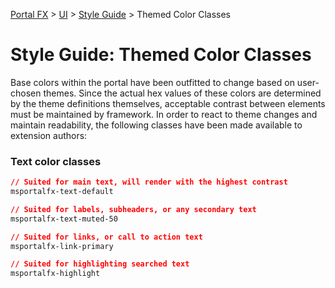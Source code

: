 <properties linkid="" urlDisplayName="" pageTitle="Style Guide: Themed Color Classes" metaKeywords="" description="" metaCanonical="" services="" documentationCenter="" title="Style Guide: Themed Color Classes" authors="" solutions="" manager="" editor="" />

[Portal FX](/documentation/sections/portalfx) > [UI](/documentation/sections/portalfx#ui) > [Style Guide](/documentation/articles/portalfx-style-guide) > Themed Color Classes

# Style Guide: Themed Color Classes

Base colors within the portal have been outfitted to change based on user-chosen themes. Since the actual hex values of these colors are determined by the theme definitions themselves, acceptable contrast between elements must be maintained by framework. In order to react to theme changes and maintain readability, the following classes have been made available to extension authors:

### Text color classes
```css
// Suited for main text, will render with the highest contrast
msportalfx-text-default

// Suited for labels, subheaders, or any secondary text
msportalfx-text-muted-50

// Suited for links, or call to action text
msportalfx-link-primary

// Suited for highlighting searched text
msportalfx-highlight
```
